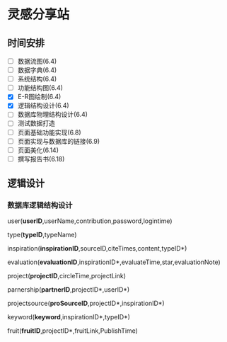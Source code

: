# 灵感分享站
## 时间安排
- [ ] 数据流图(6.4)
- [ ] 数据字典(6.4)
- [ ] 系统结构(6.4)
- [ ] 功能结构图(6.4)
- [x] E-R图绘制(6.4)
- [x] 逻辑结构设计(6.4)
- [ ] 数据库物理结构设计(6.4)
- [ ] 测试数据打造
- [ ] 页面基础功能实现(6.8)
- [ ] 页面实现与数据库的链接(6.9)
- [ ] 页面美化(6.14)
- [ ] 撰写报告书(6.18)
## 逻辑设计
### 数据库逻辑结构设计
user(**userID**,userName,contribution,password,logintime)

type(**typeID**,typeName)

inspiration(**inspirationID**,sourceID,citeTimes,content,typeID\*)

evaluation(**evaluationID**,inspirationID\*,evaluateTime,star,evaluationNote)

project(**projectID**,circleTime,projectLink)

parnership(**partnerID**,projectID\*,userID\*)

projectsource(**proSourceID**,projectID\*,inspirationID\*)

keyword(**keyword**,inspirationID\*,typeID\*)

fruit(**fruitID**,projectID\*,fruitLink,PublishTime)
